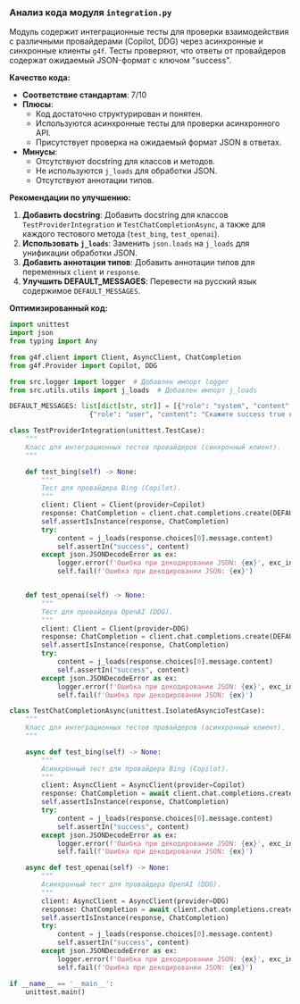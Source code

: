 ### **Анализ кода модуля `integration.py`**

Модуль содержит интеграционные тесты для проверки взаимодействия с различными провайдерами (Copilot, DDG) через асинхронные и синхронные клиенты `g4f`. Тесты проверяют, что ответы от провайдеров содержат ожидаемый JSON-формат с ключом "success".

**Качество кода:**

- **Соответствие стандартам**: 7/10
- **Плюсы**:
    - Код достаточно структурирован и понятен.
    - Используются асинхронные тесты для проверки асинхронного API.
    - Присутствует проверка на ожидаемый формат JSON в ответах.
- **Минусы**:
    - Отсутствуют docstring для классов и методов.
    - Не используются `j_loads` для обработки JSON.
    - Отсутствуют аннотации типов.

**Рекомендации по улучшению:**

1.  **Добавить docstring**: Добавить docstring для классов `TestProviderIntegration` и `TestChatCompletionAsync`, а также для каждого тестового метода (`test_bing`, `test_openai`).
2.  **Использовать `j_loads`**: Заменить `json.loads` на `j_loads` для унификации обработки JSON.
3.  **Добавить аннотации типов**: Добавить аннотации типов для переменных `client` и `response`.
4.  **Улучшить DEFAULT_MESSAGES**: Перевести на русский язык содержимое `DEFAULT_MESSAGES`.

**Оптимизированный код:**

```python
import unittest
import json
from typing import Any

from g4f.client import Client, AsyncClient, ChatCompletion
from g4f.Provider import Copilot, DDG

from src.logger import logger  # Добавлен импорт logger
from src.utils.utils import j_loads  # Добавлен импорт j_loads

DEFAULT_MESSAGES: list[dict[str, str]] = [{"role": "system", "content": 'Ответьте в формате JSON, пример: {"success": false}'},
                    {"role": "user", "content": "Скажите success true в json"}]

class TestProviderIntegration(unittest.TestCase):
    """
    Класс для интеграционных тестов провайдеров (синхронный клиент).
    """

    def test_bing(self) -> None:
        """
        Тест для провайдера Bing (Copilot).
        """
        client: Client = Client(provider=Copilot)
        response: ChatCompletion = client.chat.completions.create(DEFAULT_MESSAGES, "", response_format={"type": "json_object"})
        self.assertIsInstance(response, ChatCompletion)
        try:
            content = j_loads(response.choices[0].message.content)
            self.assertIn("success", content)
        except json.JSONDecodeError as ex:
            logger.error(f'Ошибка при декодировании JSON: {ex}', exc_info=True)
            self.fail(f'Ошибка при декодировании JSON: {ex}')


    def test_openai(self) -> None:
        """
        Тест для провайдера OpenAI (DDG).
        """
        client: Client = Client(provider=DDG)
        response: ChatCompletion = client.chat.completions.create(DEFAULT_MESSAGES, "", response_format={"type": "json_object"})
        self.assertIsInstance(response, ChatCompletion)
        try:
            content = j_loads(response.choices[0].message.content)
            self.assertIn("success", content)
        except json.JSONDecodeError as ex:
            logger.error(f'Ошибка при декодировании JSON: {ex}', exc_info=True)
            self.fail(f'Ошибка при декодировании JSON: {ex}')

class TestChatCompletionAsync(unittest.IsolatedAsyncioTestCase):
    """
    Класс для интеграционных тестов провайдеров (асинхронный клиент).
    """

    async def test_bing(self) -> None:
        """
        Асинхронный тест для провайдера Bing (Copilot).
        """
        client: AsyncClient = AsyncClient(provider=Copilot)
        response: ChatCompletion = await client.chat.completions.create(DEFAULT_MESSAGES, "", response_format={"type": "json_object"})
        self.assertIsInstance(response, ChatCompletion)
        try:
            content = j_loads(response.choices[0].message.content)
            self.assertIn("success", content)
        except json.JSONDecodeError as ex:
            logger.error(f'Ошибка при декодировании JSON: {ex}', exc_info=True)
            self.fail(f'Ошибка при декодировании JSON: {ex}')

    async def test_openai(self) -> None:
        """
        Асинхронный тест для провайдера OpenAI (DDG).
        """
        client: AsyncClient = AsyncClient(provider=DDG)
        response: ChatCompletion = await client.chat.completions.create(DEFAULT_MESSAGES, "", response_format={"type": "json_object"})
        self.assertIsInstance(response, ChatCompletion)
        try:
            content = j_loads(response.choices[0].message.content)
            self.assertIn("success", content)
        except json.JSONDecodeError as ex:
            logger.error(f'Ошибка при декодировании JSON: {ex}', exc_info=True)
            self.fail(f'Ошибка при декодировании JSON: {ex}')

if __name__ == '__main__':
    unittest.main()
```